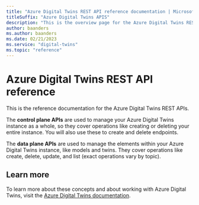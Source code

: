 ```yaml
---                             
title: "Azure Digital Twins REST API reference documentation | Microsoft Docs" 
titleSuffix: "Azure Digital Twins APIS"            
description: "This is the overview page for the Azure Digital Twins REST API reference documentation."      
author: baanders              
ms.author: baanders               
ms.date: 02/21/2023                 
ms.service: "digital-twins"                          
ms.topic: "reference"        
---                            
```


# Azure Digital Twins REST API reference

This is the reference documentation for the Azure Digital Twins REST APIs.

The **control plane APIs** are used to manage your Azure Digital Twins instance as a whole, so they cover operations like creating or deleting your entire instance. You will also use these to create and delete endpoints.

The **data plane APIs** are used to manage the elements within your Azure Digital Twins instance, like models and twins. They cover operations like create, delete, update, and list (exact operations vary by topic).

## Learn more

To learn more about these concepts and about working with Azure Digital Twins, visit the [Azure Digital Twins documentation](/azure/digital-twins/).
